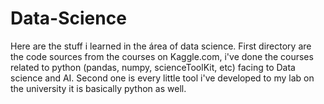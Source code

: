 # Data-Science
 Here are the stuff i learned in the área of data science. First directory are the code sources from the courses on Kaggle.com, 
 i've done the courses related to python (pandas, numpy, scienceToolKit, etc) facing to Data science and AI.
 Second one is every little tool i've developed to my lab on the university it is basically python as well.
